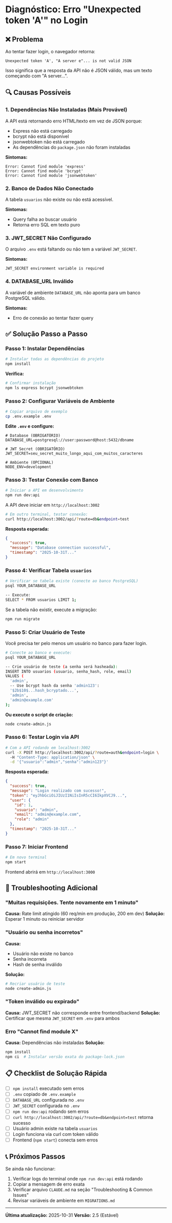 # Diagnóstico: Erro "Unexpected token 'A'" no Login

## ❌ Problema

Ao tentar fazer login, o navegador retorna:
```
Unexpected token 'A', "A server e"... is not valid JSON
```

Isso significa que a resposta da API não é JSON válido, mas um texto começando com "A server...".

## 🔍 Causas Possíveis

### 1. **Dependências Não Instaladas** (Mais Provável)
A API está retornando erro HTML/texto em vez de JSON porque:
- Express não está carregado
- bcrypt não está disponível
- jsonwebtoken não está carregado
- As dependências do `package.json` não foram instaladas

**Sintomas:**
```
Error: Cannot find module 'express'
Error: Cannot find module 'bcrypt'
Error: Cannot find module 'jsonwebtoken'
```

### 2. **Banco de Dados Não Conectado**
A tabela `usuarios` não existe ou não está acessível.

**Sintomas:**
- Query falha ao buscar usuário
- Retorna erro SQL em texto puro

### 3. **JWT_SECRET Não Configurado**
O arquivo `.env` está faltando ou não tem a variável `JWT_SECRET`.

**Sintomas:**
```
JWT_SECRET environment variable is required
```

### 4. **DATABASE_URL Inválido**
A variável de ambiente `DATABASE_URL` não aponta para um banco PostgreSQL válido.

**Sintomas:**
- Erro de conexão ao tentar fazer query

## ✅ Solução Passo a Passo

### Passo 1: Instalar Dependências
```bash
# Instalar todas as dependências do projeto
npm install
```

**Verifica:**
```bash
# Confirmar instalação
npm ls express bcrypt jsonwebtoken
```

### Passo 2: Configurar Variáveis de Ambiente
```bash
# Copiar arquivo de exemplo
cp .env.example .env
```

**Edite `.env` e configure:**
```env
# Database (OBRIGATÓRIO)
DATABASE_URL=postgresql://user:password@host:5432/dbname

# JWT Secret (OBRIGATÓRIO)
JWT_SECRET=seu_secret_muito_longo_aqui_com_muitos_caracteres

# Ambiente (OPCIONAL)
NODE_ENV=development
```

### Passo 3: Testar Conexão com Banco
```bash
# Iniciar a API em desenvolvimento
npm run dev:api
```

A API deve iniciar em `http://localhost:3002`

```bash
# Em outro terminal, testar conexão:
curl http://localhost:3002/api/?route=db&endpoint=test
```

**Resposta esperada:**
```json
{
  "success": true,
  "message": "Database connection successful",
  "timestamp": "2025-10-31T..."
}
```

### Passo 4: Verificar Tabela `usuarios`
```bash
# Verificar se tabela existe (conecte ao banco PostgreSQL)
psql YOUR_DATABASE_URL

-- Execute:
SELECT * FROM usuarios LIMIT 1;
```

Se a tabela não existir, execute a migração:
```bash
npm run migrate
```

### Passo 5: Criar Usuário de Teste
Você precisa ter pelo menos um usuário no banco para fazer login.

```bash
# Conecte ao banco e execute:
psql YOUR_DATABASE_URL

-- Crie usuário de teste (a senha será hasheada):
INSERT INTO usuarios (usuario, senha_hash, role, email)
VALUES (
  'admin',
  -- Use bcrypt hash da senha 'admin123':
  '$2b$10$...hash_bcryptado...',
  'admin',
  'admin@example.com'
);
```

**Ou execute o script de criação:**
```bash
node create-admin.js
```

### Passo 6: Testar Login via API
```bash
# Com a API rodando em localhost:3002
curl -X POST http://localhost:3002/api/?route=auth&endpoint=login \
  -H "Content-Type: application/json" \
  -d '{"usuario":"admin","senha":"admin123"}'
```

**Resposta esperada:**
```json
{
  "success": true,
  "message": "Login realizado com sucesso!",
  "token": "eyJhbGciOiJIUzI1NiIsInR5cCI6IkpXVCJ9...",
  "user": {
    "id": 1,
    "usuario": "admin",
    "email": "admin@example.com",
    "role": "admin"
  },
  "timestamp": "2025-10-31T..."
}
```

### Passo 7: Iniciar Frontend
```bash
# Em novo terminal
npm start
```

Frontend abrirá em `http://localhost:3000`

## 🔧 Troubleshooting Adicional

### "Muitas requisições. Tente novamente em 1 minuto"
**Causa:** Rate limit atingido (60 req/min em produção, 200 em dev)
**Solução:** Esperar 1 minuto ou reiniciar servidor

### "Usuário ou senha incorretos"
**Causa:**
- Usuário não existe no banco
- Senha incorreta
- Hash de senha inválido

**Solução:**
```bash
# Recriar usuário de teste
node create-admin.js
```

### "Token inválido ou expirado"
**Causa:** JWT_SECRET não corresponde entre frontend/backend
**Solução:** Certificar que mesma `JWT_SECRET` em `.env` para ambos

### Erro "Cannot find module X"
**Causa:** Dependências não instaladas
**Solução:**
```bash
npm install
npm ci  # Instalar versão exata do package-lock.json
```

## 📋 Checklist de Solução Rápida

- [ ] `npm install` executado sem erros
- [ ] `.env` copiado de `.env.example`
- [ ] `DATABASE_URL` configurada no `.env`
- [ ] `JWT_SECRET` configurada no `.env`
- [ ] `npm run dev:api` rodando sem erros
- [ ] `curl http://localhost:3002/api/?route=db&endpoint=test` retorna sucesso
- [ ] Usuário admin existe na tabela `usuarios`
- [ ] Login funciona via curl com token válido
- [ ] Frontend (`npm start`) conecta sem erros

## 📞 Próximos Passos

Se ainda não funcionar:
1. Verificar logs do terminal onde `npm run dev:api` está rodando
2. Copiar a mensagem de erro exata
3. Verificar arquivo `CLAUDE.md` na seção "Troubleshooting & Common Issues"
4. Revisar variáveis de ambiente em `MIGRATIONS.md`

---

**Última atualização:** 2025-10-31
**Versão:** 2.5 (Estável)
